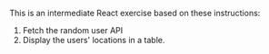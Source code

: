 This is an intermediate React exercise based on these instructions:
1. Fetch the random user API
2. Display the users' locations in a table.
